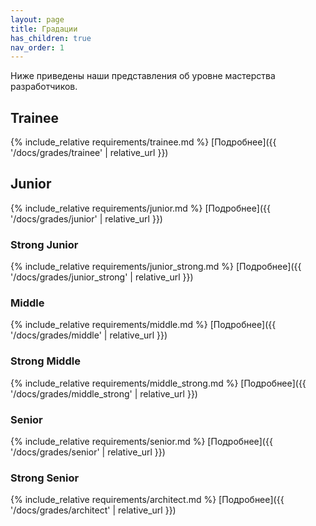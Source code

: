 ```yaml
---
layout: page
title: Градации
has_children: true
nav_order: 1
---
```

Ниже приведены наши представления об уровне мастерства разработчиков.

## Trainee

{% include_relative requirements/trainee.md %}
[Подробнее]({{ '/docs/grades/trainee' | relative_url }})

## Junior

{% include_relative requirements/junior.md %}
[Подробнее]({{ '/docs/grades/junior' | relative_url }})

### Strong Junior

{% include_relative requirements/junior_strong.md %}
[Подробнее]({{ '/docs/grades/junior_strong' | relative_url }})

### Middle

{% include_relative requirements/middle.md %}
[Подробнее]({{ '/docs/grades/middle' | relative_url }})

### Strong Middle

{% include_relative requirements/middle_strong.md %}
[Подробнее]({{ '/docs/grades/middle_strong' | relative_url }})

### Senior

{% include_relative requirements/senior.md %}
[Подробнее]({{ '/docs/grades/senior' | relative_url }})

### Strong Senior

{% include_relative requirements/architect.md %}
[Подробнее]({{ '/docs/grades/architect' | relative_url }})
